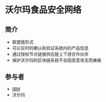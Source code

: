 # 沃尔玛食品安全网络
## 简介

- 联盟链形式
- 可以实时的确认和验证系统内的产品信息
- 通过授权节点链接供应链上下游合作伙伴
- 保护沃尔玛的区块链系统不会因恶意攻击而瘫痪

## 参与者

- [IBM](../../组织/巨头/IBM.md)
- 沃尔玛
